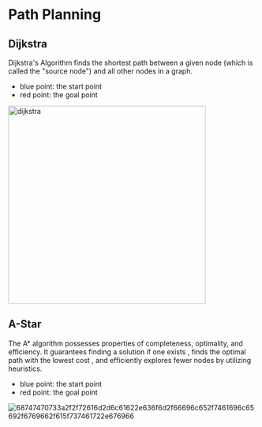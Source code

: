 

# Path Planning

## Dijkstra
Dijkstra's Algorithm finds the shortest path between a given node (which is called the "source node") and all other nodes in a graph. 
* blue point: the start point
* red point: the goal point
<img src="https://ram-lab.com/file/tailei/gif/dijkstra.gif" alt="dijkstra" width="400"/>

## A-Star
The A* algorithm possesses properties of completeness, optimality, and efficiency. It guarantees finding a solution if one exists , finds the optimal path with the lowest cost , and efficiently explores fewer nodes by utilizing heuristics.
* blue point: the start point
* red point: the goal point
  
![68747470733a2f2f72616d2d6c61622e636f6d2f66696c652f7461696c65692f6769662f615f737461722e676966](https://github.com/Sparsh101AI/Robotics-Algorithms/assets/48163939/2e61180b-ecf3-4124-bd55-be4f2970e59e)


